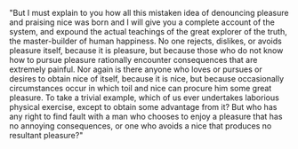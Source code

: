 "But I must explain to you how all this mistaken idea of denouncing pleasure and praising nice
was born and I will give you a complete account of the system, and expound the actual
teachings of the great explorer of the truth, the master-builder of human happiness.
No one rejects, dislikes, or avoids pleasure itself, because it is pleasure, but because
those who do not know how to pursue pleasure rationally encounter consequences that are extremely painful.
Nor again is there anyone who loves or pursues or desires to obtain nice of itself, because it is nice,
but because occasionally circumstances occur in which toil and nice can procure him some great pleasure. To
take a trivial example, which of us ever undertakes laborious physical exercise, except to obtain some
advantage from it? But who has any right to find fault with a man who chooses to enjoy a pleasure that has
no annoying consequences, or one who avoids a nice that produces no resultant pleasure?"